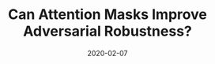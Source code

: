 ---
title: "Can Attention Masks Improve Adversarial Robustness?"
date: "2020-02-07"
authors: ["Pratik Vaishnavi", "Tianji Cong", "Kevin Eykholt", "Atul Prakash", "Amir Rahmati"]
publication_types: ["1"]
publication: "In *The AAAI-20 Workshop on Engineering Dependable and Secure Machine Learning Systems (EDSMLS 2020)*"
abstract: ""
featured: false
url_pdf: https://arxiv.org/abs/1911.11946
url_code: https://github.com/Ethos-lab/Segmentation-defense
---